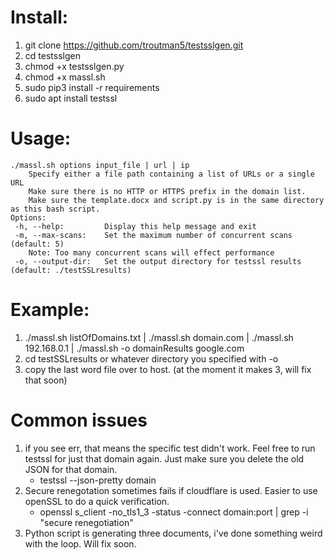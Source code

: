 # Install:
1. git clone https://github.com/troutman5/testsslgen.git
2. cd testsslgen
3. chmod +x testsslgen.py
4. chmod +x massl.sh
5. sudo pip3 install -r requirements
6. sudo apt install testssl


# Usage:
  ```
  ./massl.sh options input_file | url | ip
      Specify either a file path containing a list of URLs or a single URL
      Make sure there is no HTTP or HTTPS prefix in the domain list.
      Make sure the template.docx and script.py is in the same directory as this bash script.
Options:
   -h, --help:         Display this help message and exit
   -m, --max-scans:    Set the maximum number of concurrent scans (default: 5)
      Note: Too many concurrent scans will effect performance
   -o, --output-dir:   Set the output directory for testssl results (default: ./testSSLresults)
```

# Example:
1. ./massl.sh listOfDomains.txt | ./massl.sh domain.com | ./massl.sh 192.168.0.1 | ./massl.sh -o domainResults google.com 
2. cd testSSLresults or whatever directory you specified with -o
3. copy the last word file over to host. (at the moment it makes 3, will fix that soon)


# Common issues
  1. if you see err, that means the specific test didn't work. Feel free to run testssl for just that domain again. Just make sure you delete the old JSON for that domain.
      -  testssl --json-pretty domain
  2. Secure renegotation sometimes fails if cloudflare is used. Easier to use openSSL to do a quick verification.
      -  openssl s_client -no_tls1_3 -status -connect domain:port | grep -i "secure renegotiation"
3. Python script is generating three documents, i've done something weird with the loop. Will fix soon.
  
  
